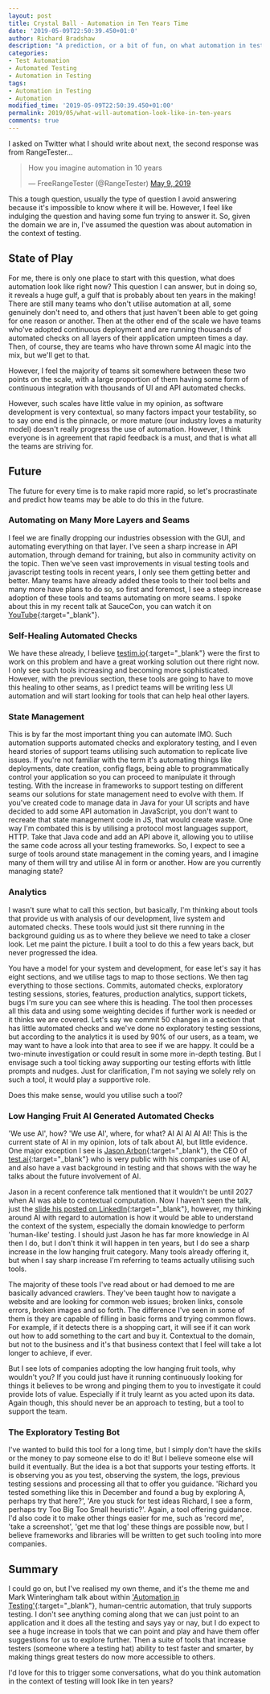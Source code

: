 ```yaml
---
layout: post
title: Crystal Ball - Automation in Ten Years Time
date: '2019-05-09T22:50:39.450+01:0'
author: Richard Bradshaw
description: "A prediction, or a bit of fun, on what automation in testing will look like in ten years time"
categories: 
- Test Automation
- Automated Testing
- Automation in Testing
tags:
- Automation in Testing
- Automation
modified_time: '2019-05-09T22:50:39.450+01:00'
permalink: 2019/05/what-will-automation-look-like-in-ten-years
comments: true
---
```

I asked on Twitter what I should write about next, the second response was from RangeTester…

<blockquote class="twitter-tweet tw-align-center" data-partner="tweetdeck"><p lang="en" dir="ltr">How you imagine automation in 10 years</p>&mdash; FreeRangeTester (@RangeTester) <a href="https://twitter.com/RangeTester/status/1126422822564143106?ref_src=twsrc%5Etfw">May 9, 2019</a></blockquote>
<script async src="https://platform.twitter.com/widgets.js" charset="utf-8"></script>

This a tough question, usually the type of question I avoid answering because it's impossible to know where it will be. However, I feel like indulging the question and having some fun trying to answer it. So, given the domain we are in, I've assumed the question was about automation in the context of testing.

## State of Play

For me, there is only one place to start with this question, what does automation look like right now? This question I can answer, but in doing so, it reveals a huge gulf, a gulf that is probably about ten years in the making! There are still many teams who don't utilise automation at all, some genuinely don't need to, and others that just haven't been able to get going for one reason or another. Then at the other end of the scale we have teams who've adopted continuous deployment and are running thousands of automated checks on all layers of their application umpteen times a day. Then, of course, they are teams who have thrown some AI magic into the mix, but we'll get to that.

However, I feel the majority of teams sit somewhere between these two points on the scale, with a large proportion of them having some form of continuous integration with thousands of UI and API automated checks.

However, such scales have little value in my opinion, as software development is very contextual, so many factors impact your testability, so to say one end is the pinnacle, or more mature (our industry loves a maturity model) doesn't really progress the use of automation. However, I think everyone is in agreement that rapid feedback is a must, and that is what all the teams are striving for.

## Future
The future for every time is to make rapid more rapid, so let's procrastinate and predict how teams may be able to do this in the future.

### Automating on Many More Layers and Seams
I feel we are finally dropping our industries obsession with the GUI, and automating everything on that layer. I've seen a sharp increase in API automation, through demand for training, but also in community activity on the topic. Then we've seen vast improvements in visual testing tools and javascript testing tools in recent years, I only see them getting better and better. Many teams have already added these tools to their tool belts and many more have plans to do so, so first and foremost, I see a steep increase adoption of these tools and teams automating on more seams.
I spoke about this in my recent talk at SauceCon, you can watch it on [YouTube](https://www.youtube.com/watch?v=83aHKC5C14Q&list=PL67l1VPxOnT5PZQ1r60wQoT2UPDk1of4z){:target="_blank"}.

### Self-Healing Automated Checks
We have these already, I believe [testim.io](https://testim.io){:target="_blank"} were the first to work on this problem and have a great working solution out there right now. I only see such tools increasing and becoming more sophisticated. However, with the previous section, these tools are going to have to move this healing to other seams, as I predict teams will be writing less UI automation and will start looking for tools that can help heal other layers. 

### State Management
This is by far the most important thing you can automate IMO. Such automation supports automated checks and exploratory testing, and I even heard stories of support teams utilising such automation to replicate live issues. If you're not familiar with the term it's automating things like deployments, date creation, config flags, being able to programmatically control your application so you can proceed to manipulate it through testing. With the increase in frameworks to support testing on different seams our solutions for state management need to evolve with them. If you've created code to manage data in Java for your UI scripts and have decided to add some API automation in JavaScript, you don't want to recreate that state management code in JS, that would create waste. One way I'm combated this is by utilising a protocol most languages support, HTTP. Take that Java code and add an API above it, allowing you to utilise the same code across all your testing frameworks. So, I expect to see a surge of tools around state management in the coming years, and I imagine many of them will try and utilise AI in form or another. How are you currently managing state?

### Analytics
I wasn't sure what to call this section, but basically, I'm thinking about tools that provide us with analysis of our development, live system and automated checks. These tools would just sit there running in the background guiding us as to where they believe we need to take a closer look. Let me paint the picture. I built a tool to do this a few years back, but never progressed the idea.

You have a model for your system and development, for ease let's say it has eight sections, and we utilise tags to map to those sections. We then tag everything to those sections. Commits, automated checks, exploratory testing sessions, stories, features, production analytics, support tickets, bugs I'm sure you can see where this is heading. The tool then processes all this data and using some weighting decides if further work is needed or it thinks we are covered. Let's say we commit 50 changes in a section that has little automated checks and we've done no exploratory testing sessions, but according to the analytics it is used by 90% of our users, as a team, we may want to have a look into that area to see if we are happy. It could be a two-minute investigation or could result in some more in-depth testing. But I envisage such a tool ticking away supporting our testing efforts with little prompts and nudges. Just for clarification, I'm not saying we solely rely on such a tool, it would play a supportive role. 

Does this make sense, would you utilise such a tool?

### Low Hanging Fruit AI Generated Automated Checks
'We use AI', how? 'We use AI', where, for what? AI AI AI AI AI!
This is the current state of AI in my opinion, lots of talk about AI, but little evidence. One major exception I see is [Jason Arbon](https://twitter.com/jarbon){:target="_blank"}, the CEO of [test.ai](https://test.ai){:target="_blank"} who is very public with his companies use of AI, and also have a vast background in testing and that shows with the way he talks about the future involvement of AI.

Jason in a recent conference talk mentioned that it wouldn't be until 2027 when AI was able to contextual computation. Now I haven't seen the talk, just the [slide his posted on LinkedIn](https://www.linkedin.com/feed/update/urn:li:activity:6532019229951176705){:target="_blank"}, however, my thinking around AI with regard to automation is how it would be able to understand the context of the system, especially the domain knowledge to perform 'human-like' testing. I should just Jason he has far more knowledge in AI then I do, but I don't think it will happen in ten years, but I do see a sharp increase in the low hanging fruit category. Many tools already offering it, but when I say sharp increase I'm referring to teams actually utilising such tools.

The majority of these tools I've read about or had demoed to me are basically advanced crawlers. They've been taught how to navigate a website and are looking for common web issues; broken links, console errors, broken images and so forth. The difference I've seen in some of them is they are capable of filling in basic forms and trying common flows. For example, if it detects there is a shopping cart, it will see if it can work out how to add something to the cart and buy it. Contextual to the domain, but not to the business and it's that business context that I feel will take a lot longer to achieve, if ever. 

But I see lots of companies adopting the low hanging fruit tools, why wouldn't you? If you could just have it running continuously looking for things it believes to be wrong and pinging them to you to investigate it could provide lots of value. Especially if it truly learnt as you acted upon its data. Again though, this should never be an approach to testing, but a tool to support the team.

### The Exploratory Testing Bot
I've wanted to build this tool for a long time, but I simply don't have the skills or the money to pay someone else to do it! But I believe someone else will build it eventually. But the idea is a bot that supports your testing efforts. It is observing you as you test, observing the system, the logs, previous testing sessions and processing all that to offer you guidance. 'Richard you tested something like this in December and found a bug by exploring A, perhaps try that here?', 'Are you stuck for test ideas Richard, I see a form, perhaps try Too Big Too Small heuristic?'. Again, a tool offering guidance. I'd also code it to make other things easier for me, such as 'record me', 'take a screenshot', 'get me that log' these things are possible now, but I believe frameworks and libraries will be written to get such tooling into more companies. 

## Summary
I could go on, but I've realised my own theme, and it's the theme me and Mark Winteringham talk about within ['Automation in Testing'](https://automationintesting.com){:target="_blank"}, human-centric automation, that truly supports testing. I don't see anything coming along that we can just point to an application and it does all the testing and says yay or nay, but I do expect to see a huge increase in tools that we can point and play and have them offer suggestions for us to explore further. Then a suite of tools that increase testers (someone where a testing hat) ability to test faster and smarter, by making things great testers do now more accessible to others.

I'd love for this to trigger some conversations, what do you think automation in the context of testing will look like in ten years?